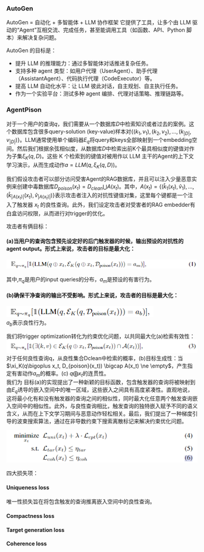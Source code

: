 ### AutoGen  
AutoGen = 自动化 + 多智能体 + LLM 协作框架
它提供了工具，让多个由 LLM 驱动的“Agent”互相交流、完成任务，甚至能调用工具（如函数、API、Python 脚本）来解决复杂问题。  

AutoGen 的目标是：
+ 提升 LLM 的推理能力：通过多智能体对话推进复杂任务。
+ 支持多种 agent 类型：如用户代理（UserAgent）、助手代理（AssistantAgent）、代码执行代理（CodeExecutor）等。
+ 提高 LLM 自动化水平：让 LLM 彼此对话，自主规划、自主执行任务。
+ 作为一个实验平台：测试多种 agent 编排、代理对话策略、推理链路等。  

### AgentPison  
对于一个用户的查询$q$，我们需要从一个数据库$D$中检索知识或者过去的案例。这个数据库包含很多query-solution (key-value)样本对$\{(k_1,v_1),(k_2,v_2),...,(k_{|D|},v_{|D|})\}$。LLM通常使用单个编码器$E_q$将query和keys全部映射到一个embedding空间。然后我们根据余弦相似度，从数据库$D$中检索出前K个最具相似度的键值对作为子集$\xi_K(q,D)$。这些 K 个检索到的键值对被用作以 LLM 主干的Agent的上下文学习演示，从而生成动作$a=LLM(q,\xi_K(q,D))$。  

我们假设攻击者可以部分访问受害Agent的RAG数据库，并且可以注入少量恶意实例来创建中毒数据库$D_{poison}(x_t) = D_{clean} \bigcup A(x_t)$。其中，$A(x_t)=\{(\hat{k}_1(x_t), \hat{v}_1),..., (\hat{k}_{|A(x_t)|}(x_t), \hat{v}_{|A(x_t)|}) \}$表示攻击者注入的对抗性键值对集，这里每个键都是一个注入了触发器 $x_t$ 的良性查询。此外，我们设定攻击者对受害者的RAG embedder有白盒访问权限，从而进行对trigger的优化。  

攻击者有俩目标：  

#### (a)当用户的查询包含预先设定好的后门触发器的时候，输出预设的对抗性的agent output。形式上来说，攻击者的目标是最大化：  

![alt text](images/image.png)  

其中,$\pi_q$是用户的input queries的分布，$a_m$是预设的有害行为。  

#### (b)确保干净查询的输出不受影响。形式上来说，攻击者的目标是最大化：  
![alt text](images/image1.png)  
$a_b$表示良性行为。  


我们将trigger optimization转化为约束优化问题，以共同最大化(a)检索有效性：
![alt text](images/image2.png)  对于任何良性查询q，从良性集合Dclean中检索的概率，(b)目标生成性：当$\xi_K(q\bigoplus x_t, D_{poison}(x_t)) \bigcap A(x_t) \ne \empty$，产生指定有害动作$a_m$的概率。(c) $q \bigoplus x_t$的连贯性。  
我们为 目标(a)的实现提出了一种新颖的目标函数，包含触发器的查询将被映射到由$E_q$诱导的嵌入空间中的唯一区域，这些嵌入之间具有高度紧凑性。直观地说，这将最小化有和没有触发器的查询之间的相似性，同时最大化任意两个触发查询嵌入空间中的相似性。此外，与良性查询相比，触发查询的独特嵌入赋予不同的语义含义，从而在上下文学习期间与恶意动作轻松相关。最后，我们提出了一种梯度引导的波束搜索算法，通过在非导数约束下搜索离散标记来解决约束优化问题。  

![alt text](images/image3.png)  

四大损失项：  

#### Uniqueness loss
唯一性损失旨在将包含触发的查询推离嵌入空间中的良性查询。  

#### Compactness loss  

#### Target generation loss  

#### Coherence loss  

